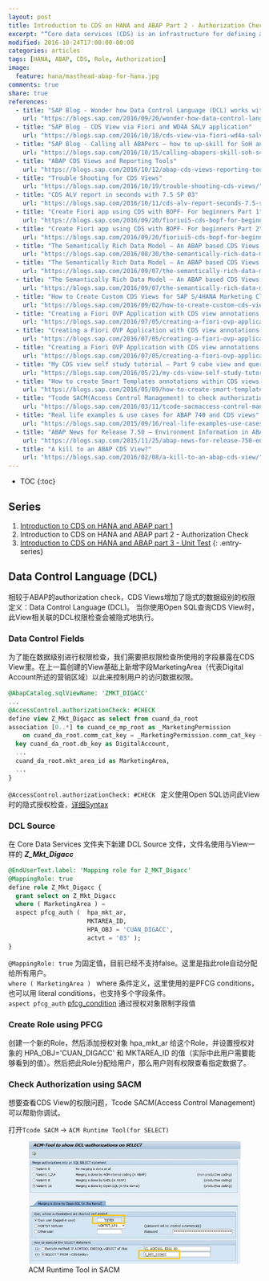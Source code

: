 ```yaml
---
layout: post
title: Introduction to CDS on HANA and ABAP Part 2 - Authorization Check
excerpt: "“Core data services (CDS) is an infrastructure for defining and consuming semantically rich data models in SAP HANA.” 相较于ABAP的authorization check，CDS Views增加了隐式的数据级别的权限定义：Data Control Language (DCL)。本文简要介绍如何使用DCL控制用户从CDS View中访问限定数据"
modified: 2016-10-24T17:00:00-00:00
categories: articles
tags: [HANA, ABAP, CDS, Role, Authorization]
image:
  feature: hana/masthead-abap-for-hana.jpg
comments: true
share: true
references:
  - title: "SAP Blog - Wonder how Data Control Language (DCL) works with ABAP Core Data Services (CDS)?"
    url: "https://blogs.sap.com/2016/09/20/wonder-how-data-control-language-dcl-works-with-abap-core-data-services-cds/"
  - title: "SAP Blog - CDS View via Fiori and WD4A SALV application"
    url: "https://blogs.sap.com/2016/10/18/cds-view-via-fiori-wd4a-salv-application/"
  - title: "SAP Blog - Calling all ABAPers – how to up-skill for SoH and S/4HANA – Part 1 – Data Access using CDS"
    url: "https://blogs.sap.com/2016/10/15/calling-abapers-skill-soh-s4hana-part-1-data-access-using-cds/"
  - title: "ABAP CDS Views and Reporting Tools"
    url: "https://blogs.sap.com/2016/10/12/abap-cds-views-reporting-tools/"
  - title: "Trouble Shooting for CDS Views"
    url: "https://blogs.sap.com/2016/10/19/trouble-shooting-cds-views/"
  - title: "CDS ALV report in seconds with 7.5 SP 03"
    url: "https://blogs.sap.com/2016/10/11/cds-alv-report-seconds-7.5-sp-03/"
  - title: "Create Fiori app using CDS with BOPF- For beginners Part 1"
    url: "https://blogs.sap.com/2016/09/20/fioriui5-cds-bopf-for-beginners/"
  - title: "Create Fiori app using CDS with BOPF- For beginners Part 2"
    url: "https://blogs.sap.com/2016/09/20/fioriui5-cds-bopf-for-beginners-part-2/"
  - title: "The Semantically Rich Data Model – An ABAP based CDS Views example"
    url: "https://blogs.sap.com/2016/08/30/the-semantically-rich-data-model-an-abap-based-cds-views-example/"
  - title: "The Semantically Rich Data Model – An ABAP based CDS Views example Part 2"
    url: "https://blogs.sap.com/2016/09/07/the-semantically-rich-data-model-an-abap-based-cds-views-example-part-2/"
  - title: "The Semantically Rich Data Model – An ABAP based CDS Views example Part 3"
    url: "https://blogs.sap.com/2016/09/07/the-semantically-rich-data-model-an-abap-based-cds-views-example-part-3/"
  - title: "How to Create Custom CDS Views for SAP S/4HANA Marketing Cloud"
    url: "https://blogs.sap.com/2016/09/02/how-to-create-custom-cds-views-for-sap-s4hana-marketing-cloud/"
  - title: "Creating a Fiori OVP Application with CDS view annotations – Part 1"
    url: "https://blogs.sap.com/2016/07/05/creating-a-fiori-ovp-application-with-cds-view-annotations-part-2/"
  - title: "Creating a Fiori OVP Application with CDS view annotations – Part 2"
    url: "https://blogs.sap.com/2016/07/05/creating-a-fiori-ovp-application-with-cds-view-annotations-part-2/"
  - title: "Creating a Fiori OVP Application with CDS view annotations – Part 3"
    url: "https://blogs.sap.com/2016/07/05/creating-a-fiori-ovp-application-with-cds-view-annotations-part-3/"
  - title: "My CDS view self study tutorial – Part 9 cube view and query view"
    url: "https://blogs.sap.com/2016/05/21/my-cds-view-self-study-tutorial-part-9-cube-view-and-query-view/"
  - title: "How to create Smart Templates annotations within CDS views – part 2"
    url: "https://blogs.sap.com/2016/05/09/how-to-create-smart-templates-annotations-within-cds-views-part-2/"
  - title: "Tcode SACM(Access Control Management) to check authorization issues of CDS Views"
    url: "https://blogs.sap.com/2016/03/11/tcode-sacmaccess-control-management-to-check-authorization-issues-of-cds-views/"
  - title: "Real life examples & use cases for ABAP 740 and CDS views"
    url: "https://blogs.sap.com/2015/09/16/real-life-examples-use-cases-for-abap-740-and-cds-views/"
  - title: "ABAP News for Release 7.50 – Environment Information in ABAP CDS"
    url: "https://blogs.sap.com/2015/11/25/abap-news-for-release-750-environment-information-in-abap-cds/"
  - title: "A kill to an ABAP CDS View?"
    url: "https://blogs.sap.com/2016/02/08/a-kill-to-an-abap-cds-view/"
---
```


* TOC
{:toc}

## Series

1. [Introduction to CDS on HANA and ABAP part 1](/articles/cds-on-hana-and-abap/)
2. Introduction to CDS on HANA and ABAP part 2 - Authorization Check
3. [Introduction to CDS on HANA and ABAP part 3 - Unit Test](/articles/cds-on-hana-and-abap-part-3/)
{: .entry-series}

## Data Control Language (DCL)

相较于ABAP的authorization check，CDS Views增加了隐式的数据级别的权限定义：Data Control Language (DCL)。
当你使用Open SQL查询CDS View时，此View相关联的DCL权限检查会被隐式地执行。

### Data Control Fields

为了能在数据级别进行权限检查，我们需要把权限检查所使用的字段暴露在CDS View里。在上一篇创建的View基础上新增字段MarketingArea（代表Digital Account所述的营销区域）以此来控制用户的访问数据权限。

```sql
@AbapCatalog.sqlViewName: 'ZMKT_DIGACC'
...
@AccessControl.authorizationCheck: #CHECK 
define view Z_Mkt_Digacc as select from cuand_da_root
association [0..*] to cuand_ce_mp_root as _MarketingPermission
    on cuand_da_root.comm_cat_key = _MarketingPermission.comm_cat_key {
  key cuand_da_root.db_key as DigitalAccount,
  ...
  cuand_da_root.mkt_area_id as MarketingArea,
  ...
}
```

`@AccessControl.authorizationCheck: #CHECK ` 定义使用Open SQL访问此View时的隐式授权检查，[详细Syntax][2]

### DCL Source

在 Core Data Services 文件夹下新建 DCL Source 文件，文件名使用与View一样的 **_Z\_Mkt\_Digacc_**

```sql
@EndUserText.label: 'Mapping role for Z_MKT_Digacc'
@MappingRole: true
define role Z_Mkt_Digacc {
  grant select on Z_Mkt_Digacc
  where ( MarketingArea ) =
  aspect pfcg_auth (  hpa_mkt_ar,
                      MKTAREA_ID,
                      HPA_OBJ = 'CUAN_DIGACC',
                      actvt = '03' );
}
```

`@MappingRole: true` 为固定值，目前已经不支持false。这里是指此role自动分配给所有用户。<br/>
`where ( MarketingArea ) ` where 条件定义，这里使用的是PFCG conditions，也可以用 literal conditions，也支持多个字段条件。<br/>
`aspect pfcg_auth` [pfcg_condition][1] 通过授权对象限制字段值

### Create Role using PFCG

创建一个新的Role，然后添加授权对象 hpa_mkt_ar 给这个Role，并设置授权对象的 HPA_OBJ='CUAN_DIGACC' 和 MKTAREA_ID 的值（实际中此用户需要能够看到的值）。然后把此Role分配给用户，那么用户则有权限查看指定数据了。

### Check Authorization using SACM

想要查看CDS View的权限问题，Tcode SACM(Access Control Management) 可以帮助你调试。

打开`Tcode SACM` -> `ACM Runtime Tool(for SELECT)` 

<figure class="center">
  <img src="/images/abap/SACM.jpg" alt="ACM Runtime Tool in SACM">
  <figcaption>ACM Runtime Tool in SACM</figcaption>
</figure>



[1]:https://help.sap.com/abapdocu_750/en/abencds_f1_cond_pfcg.htm
[2]:https://help.sap.com/abapdocu_750/en/abencds_f1_view_entity_annotations.htm
